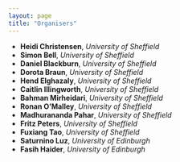 ```yaml
---
layout: page
title: "Organisers"
---
```


- **Heidi Christensen**, *University of Sheffield*
- **Simon Bell**, *University of Sheffield*
- **Daniel Blackburn**, *University of Sheffield*
- **Dorota Braun**, *University of Sheffield*
- **Hend Elghazaly**, *University of Sheffield*
- **Caitlin Illingworth**, *University of Sheffield*
- **Bahman Mirheidari**, *University of Sheffield*
- **Ronan O’Malley**, *University of Sheffield*
- **Madhurananda Pahar**, *University of Sheffield*
- **Fritz Peters**, *University of Sheffield*
- **Fuxiang Tao**, *University of Sheffield*
- **Saturnino Luz**, *University of Edinburgh*
- **Fasih Haider**, *University of Edinburgh*
